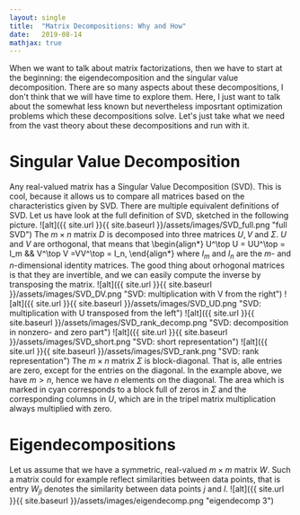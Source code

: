 ```yaml
---
layout: single
title:  "Matrix Decompositions: Why and How"
date:   2019-08-14
mathjax: true
---
```

When we want to talk about matrix factorizations, then we have to start at the beginning: the eigendecomposition and the singular value decomposition. There are so many aspects about these decompositions, I don't think that we will have time to explore them. Here, I just want to talk about the somewhat less known but nevertheless imposrtant optimization problems which these decompositions solve. Let's just take what we need from the vast theory about these decompositions and run with it.

# Singular Value Decomposition
Any real-valued matrix has a Singular Value Decomposition (SVD). This is cool, because it allows us to compare all matrices based on the characteristics given by SVD. There are multiple equivalent definitions of SVD. Let us have look at the full definition of SVD, sketched in the following picture.
![alt]({{ site.url }}{{ site.baseurl }}/assets/images/SVD_full.png "full SVD")
The $m\times n$ matrix $D$ is decomposed into three matrices $U,V$ and $\Sigma$. $U$ and $V$ are orthogonal, that means that 
\begin{align*}
  U^\top U = UU^\top = I_m && V^\top V =VV^\top = I_n,
\end{align*}
where $I_m$ and $I_n$ are the $m$- and $n$-dimensional identity matrices. The good thing about orhogonal matrices is that they are invertible, and we can easily compute the inverse by transposing the matrix.
![alt]({{ site.url }}{{ site.baseurl }}/assets/images/SVD_DV.png "SVD: multiplication with V from the right")
![alt]({{ site.url }}{{ site.baseurl }}/assets/images/SVD_UD.png "SVD: multiplication with U transposed from the left")
![alt]({{ site.url }}{{ site.baseurl }}/assets/images/SVD_rank_decomp.png "SVD: decomposition in nonzero- and zero part")
![alt]({{ site.url }}{{ site.baseurl }}/assets/images/SVD_short.png "SVD: short representation")
![alt]({{ site.url }}{{ site.baseurl }}/assets/images/SVD_rank.png "SVD: rank representation")
The $m\times n$ matrix $\Sigma$ is block-diagonal. That is, alle entries are zero, except for the entries on the diagonal. In the example above, we have $m>n$, hence we have $n$ elements on the diagonal. The area which is marked in cyan corresponds to a block full of zeros in $\Sigma$ and the corresponding columns in $U$, which are in the tripel matrix multiplication always multiplied with zero. 
# Eigendecompositions
Let us assume that we have a symmetric, real-valued $m\times m$ matrix $W$. Such a matrix could for example reflect similarities between data points, that is entry $W_{jl}$ denotes the similarity between data points $j$ and $l$.
![alt]({{ site.url }}{{ site.baseurl }}/assets/images/eigendecomp.png "eigendecomp 3")


